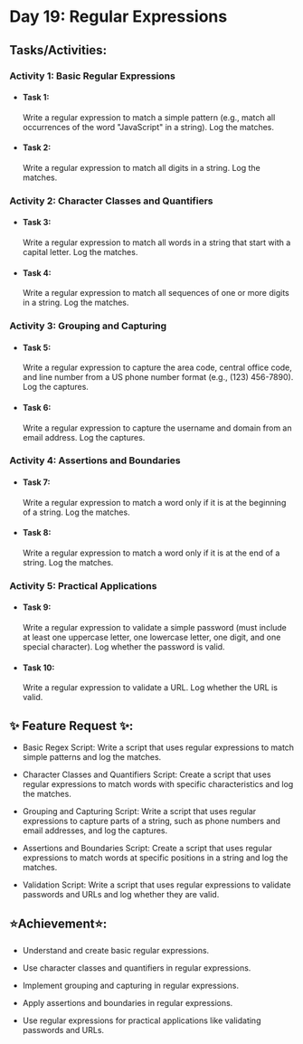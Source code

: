 # Day 19: Regular Expressions

## Tasks/Activities:

### Activity 1: Basic Regular Expressions

- #### Task 1:

  Write a regular expression to match a simple pattern (e.g., match all occurrences of the word "JavaScript" in a string). Log the matches.

- #### Task 2:
  Write a regular expression to match all digits in a string. Log the matches.

### Activity 2: Character Classes and Quantifiers

- #### Task 3:

  Write a regular expression to match all words in a string that start with a capital letter. Log the matches.

- #### Task 4:
  Write a regular expression to match all sequences of one or more digits in a string. Log the matches.

### Activity 3: Grouping and Capturing

- #### Task 5:

  Write a regular expression to capture the area code, central office code, and line number from a US phone number format (e.g., (123) 456-7890). Log the captures.

- #### Task 6:
  Write a regular expression to capture the username and domain from an email address. Log the captures.

### Activity 4: Assertions and Boundaries

- #### Task 7:

  Write a regular expression to match a word only if it is at the beginning of a string. Log the matches.

- #### Task 8:
  Write a regular expression to match a word only if it is at the end of a string. Log the matches.

### Activity 5: Practical Applications

- #### Task 9:

  Write a regular expression to validate a simple password (must include at least one uppercase letter, one lowercase letter, one digit, and one special character). Log whether the password is valid.

- #### Task 10:
  Write a regular expression to validate a URL. Log whether the URL is valid.

## ✨ Feature Request ✨:

- Basic Regex Script: Write a script that uses regular expressions to match simple patterns and log the matches.

- Character Classes and Quantifiers Script: Create a script that uses regular expressions to match words with specific characteristics and log the matches.

- Grouping and Capturing Script: Write a script that uses regular expressions to capture parts of a string, such as phone numbers and email addresses, and log the captures.

- Assertions and Boundaries Script: Create a script that uses regular expressions to match words at specific positions in a string and log the matches.

- Validation Script: Write a script that uses regular expressions to validate passwords and URLs and log whether they are valid.

## ⭐Achievement⭐:

- Understand and create basic regular expressions.

- Use character classes and quantifiers in regular expressions.

- Implement grouping and capturing in regular expressions.

- Apply assertions and boundaries in regular expressions.

- Use regular expressions for practical applications like validating passwords and URLs.
